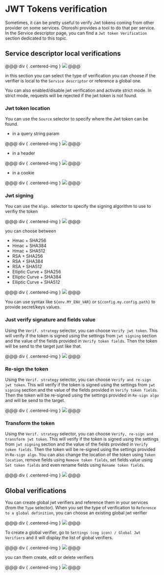# JWT Tokens verification

Sometimes, it can be pretty useful to verify Jwt tokens coming from other provider on some services. Otoroshi provides a tool to do that per service. In the Service descriptor page, you can find a `Jwt token Verification` section dedicated to this topic.

## Service descriptor local verifications

@@@ div { .centered-img }
<img src="../img/jwt-verif-capture.png" />
@@@

in this section you can select the type of verification you can choose if the verifier is local to the `Service descriptor` or reference a global one.

You can also enabled/disable jwt verification and activate strict mode. In strict mode, requests will be rejected if the jwt token is not found.

### Jwt token location

You can use the `Source` selector to specify where the Jwt token can be found. 

* in a query string param

@@@ div { .centered-img }
<img src="../img/jwt-verif-inquery.png" />
@@@

* in a header

@@@ div { .centered-img }
<img src="../img/jwt-verif-inheader.png" />
@@@

* in a cookie

@@@ div { .centered-img }
<img src="../img/jwt-verif-incookie.png" />
@@@

### Jwt signing

You can use the `Algo.` selector to specify the signing algorithm to use to verifiy the token

@@@ div { .centered-img }
<img src="../img/jwt-verif-signing-1.png" />
@@@

you can choose between

* Hmac + SHA256
* Hmac + SHA384
* Hmac + SHA512
* RSA + SHA256
* RSA + SHA384
* RSA + SHA512
* Elliptic Curve + SHA256
* Elliptic Curve + SHA384
* Elliptic Curve + SHA512

@@@ div { .centered-img }
<img src="../img/jwt-verif-signing-2.png" />
@@@

You can use syntax like `${env.MY_ENV_VAR}` or `${config.my.config.path}` to provide secret/keys values. 


### Just verify signature and fields value

Using the `Verif. strategy` selector, you can choose `Verify jwt token`. This will verify if the token is signed using the settings from `jwt signing` section and the value of the fields provided in `Verify token fields`. Then the token will be send to the target just like that.

@@@ div { .centered-img }
<img src="../img/jwt-verif-verify.png" />
@@@

### Re-sign the token

Using the `Verif. strategy` selector, you can choose `Verify and re-sign jwt token`. This will verify if the token is signed using the settings from `jwt signing` section and the value of the fields provided in `Verify token fields`. Then the token will be re-signed using the settings provided in `Re-sign algo` and will be send to the target.

@@@ div { .centered-img }
<img src="../img/jwt-verif-resign.png" />
@@@

### Transform the token

Using the `Verif. strategy` selector, you can choose `Verify, re-sign and transform jwt token`. This will verify if the token is signed using the settings from `jwt signing` section and the value of the fields provided in `Verify token fields`. Then the token will be re-signed using the settings provided in `Re-sign algo`. You can also change the location of the token using `Token location`, remove fields using `Remove token fields`, set fields value using `Set token fields` and even rename fields using `Rename token fields`.

@@@ div { .centered-img }
<img src="../img/jwt-verif-transform.png" />
@@@

## Global verifications

You can  create global jwt verifiers and reference them in your services (from the `Type` selector). When you set the type of verification to `Reference to a global definition`, you can choose an existing global jwt verifier

@@@ div { .centered-img }
<img src="../img/jwt-verif-global-ref.png" />
@@@

To create a global verifier, go to `Settings (cog icon) / Global Jwt Verifiers` and it will display the list of global verifiers.

@@@ div { .centered-img }
<img src="../img/jwt-verif-global-verifiers.png" />
@@@

you can them create, edit or delete verifiers

@@@ div { .centered-img }
<img src="../img/jwt-verif-global-verifier.png" />
@@@

